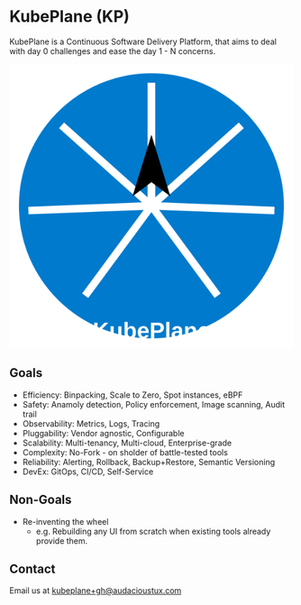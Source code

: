 # KubePlane (KP)

KubePlane is a Continuous Software Delivery Platform, that aims to deal with day 0 challenges and ease the day 1 - N concerns.

![KubePlane Logo](misc/kubeplane.svg)

## Goals

- Efficiency: Binpacking, Scale to Zero, Spot instances, eBPF
- Safety: Anamoly detection, Policy enforcement, Image scanning, Audit trail
- Observability: Metrics, Logs, Tracing
- Pluggability: Vendor agnostic, Configurable
- Scalability: Multi-tenancy, Multi-cloud, Enterprise-grade
- Complexity: No-Fork - on sholder of battle-tested tools
- Reliability: Alerting, Rollback, Backup+Restore, Semantic Versioning
- DevEx: GitOps, CI/CD, Self-Service

## Non-Goals

- Re-inventing the wheel
  - e.g. Rebuilding any UI from scratch when existing tools already provide them.

## Contact

Email us at [kubeplane+gh@audacioustux.com](mailto:kubeplane+gh@audacioustux.com)
